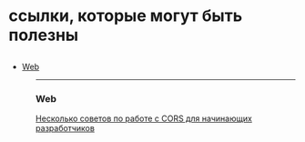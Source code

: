 # ссылки, которые могут быть полезны
## 

<ul>
  <li><a href='#web'>Web</a></li>
  <ul>

___
### Web
<section id='#web'>
<a href='https://habr.com/ru/companies/otus/articles/706908/'> Несколько советов по работе с CORS для начинающих разработчиков</a>
</section>
